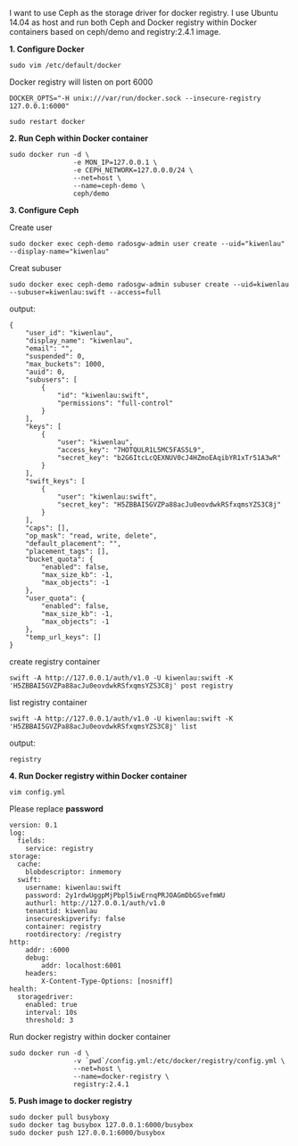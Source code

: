 I want to use Ceph as the storage driver for docker registry. I use Ubuntu 14.04 as host and run both Ceph and Docker registry within Docker containers based on ceph/demo and registry:2.4.1 image. 

**1. Configure Docker**

```
sudo vim /etc/default/docker
```

Docker registry will listen on port 6000

```
DOCKER_OPTS="-H unix:///var/run/docker.sock --insecure-registry 127.0.0.1:6000"
```

```
sudo restart docker
```

**2. Run Ceph within Docker container**

```
sudo docker run -d \
                -e MON_IP=127.0.0.1 \
                -e CEPH_NETWORK=127.0.0.0/24 \
                --net=host \
                --name=ceph-demo \
                ceph/demo
```

**3. Configure Ceph**

Create user

```
sudo docker exec ceph-demo radosgw-admin user create --uid="kiwenlau" --display-name="kiwenlau"
```

Creat subuser

```
sudo docker exec ceph-demo radosgw-admin subuser create --uid=kiwenlau --subuser=kiwenlau:swift --access=full
```

output:

```
{
    "user_id": "kiwenlau",
    "display_name": "kiwenlau",
    "email": "",
    "suspended": 0,
    "max_buckets": 1000,
    "auid": 0,
    "subusers": [
        {
            "id": "kiwenlau:swift",
            "permissions": "full-control"
        }
    ],
    "keys": [
        {
            "user": "kiwenlau",
            "access_key": "7HOTQULR1L5MC5FAS5L9",
            "secret_key": "b2G6ItcLcQEXNUV0cJ4HZmoEAqibYR1xTr51A3wR"
        }
    ],
    "swift_keys": [
        {
            "user": "kiwenlau:swift",
            "secret_key": "H5ZBBAI5GVZPa88acJu0eovdwkRSfxqmsYZS3C8j"
        }
    ],
    "caps": [],
    "op_mask": "read, write, delete",
    "default_placement": "",
    "placement_tags": [],
    "bucket_quota": {
        "enabled": false,
        "max_size_kb": -1,
        "max_objects": -1
    },
    "user_quota": {
        "enabled": false,
        "max_size_kb": -1,
        "max_objects": -1
    },
    "temp_url_keys": []
}
```

create registry container

```
swift -A http://127.0.0.1/auth/v1.0 -U kiwenlau:swift -K 'H5ZBBAI5GVZPa88acJu0eovdwkRSfxqmsYZS3C8j' post registry
```

list registry container

```
swift -A http://127.0.0.1/auth/v1.0 -U kiwenlau:swift -K 'H5ZBBAI5GVZPa88acJu0eovdwkRSfxqmsYZS3C8j' list
```

output:

```
registry
```

**4. Run Docker registry within Docker container**

```
vim config.yml
```

Please replace **password**

```
version: 0.1
log:
  fields:
    service: registry
storage:
  cache:
    blobdescriptor: inmemory
  swift:
    username: kiwenlau:swift
    password: 2y1rdwUggpMjPbpl5iwErnqPRJOAGmDbGSvefmWU 
    authurl: http://127.0.0.1/auth/v1.0
    tenantid: kiwenlau
    insecureskipverify: false
    container: registry
    rootdirectory: /registry
http:
    addr: :6000
    debug:
        addr: localhost:6001
    headers:
        X-Content-Type-Options: [nosniff]
health:
  storagedriver:
    enabled: true
    interval: 10s
    threshold: 3
```

Run docker registry within docker container

```
sudo docker run -d \
                -v `pwd`/config.yml:/etc/docker/registry/config.yml \
                --net=host \
                --name=docker-registry \
                registry:2.4.1
```

**5. Push image to docker registry**

```
sudo docker pull busyboxy
sudo docker tag busybox 127.0.0.1:6000/busybox
sudo docker push 127.0.0.1:6000/busybox
```
